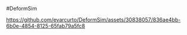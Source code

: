 #DeformSim


https://github.com/evarcurto/DeformSim/assets/30838057/836ae4bb-6b0e-4854-8125-65fab79a5fc8

